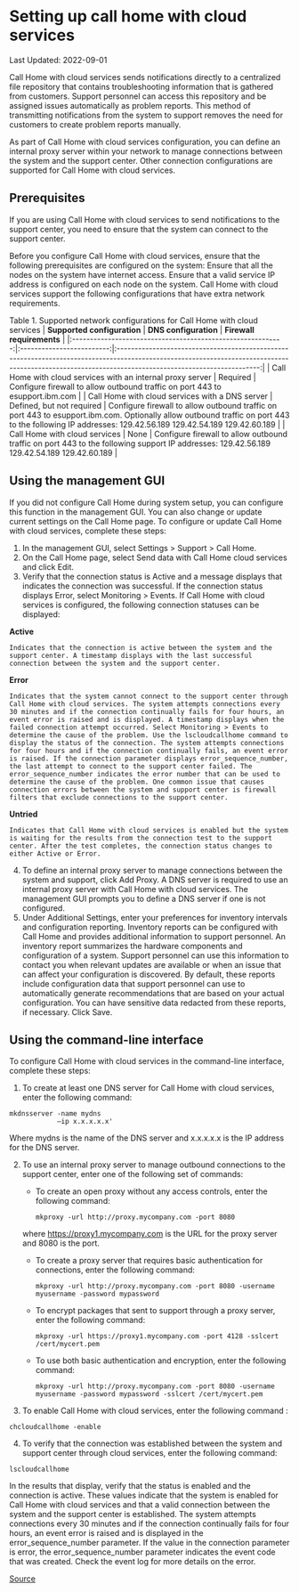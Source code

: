 # Setting up call home with cloud services
Last Updated: 2022-09-01

Call Home with cloud services sends notifications directly to a centralized file repository that contains troubleshooting information that is gathered from customers. Support personnel can access this repository and be assigned issues automatically as problem reports. This method of transmitting notifications from the system to support removes the need for customers to create problem reports manually.

As part of Call Home with cloud services configuration, you can define an internal proxy server within your network to manage connections between the system and the support center. Other connection configurations are supported for Call Home with cloud services.

## Prerequisites
If you are using Call Home with cloud services to send notifications to the support center, you need to ensure that the system can connect to the support center.

Before you configure Call Home with cloud services, ensure that the following prerequisites are configured on the system:
Ensure that all the nodes on the system have internet access.
Ensure that a valid service IP address is configured on each node on the system.
Call Home with cloud services support the following configurations that have extra network requirements.

Table 1. Supported network configurations for Call Home with cloud services
|                 **Supported configuration**                 |   **DNS configuration**   |                                                                                       **Firewall requirements**                                                                                      |
|:-----------------------------------------------------------:|:-------------------------:|:----------------------------------------------------------------------------------------------------------------------------------------------------------------------------------------------------:|
| Call Home with cloud services with an internal proxy server | Required                  | Configure firewall to allow outbound traffic on port 443 to esupport.ibm.com                                                                                                                         |
| Call Home with cloud services with a DNS server             | Defined, but not required | Configure firewall to allow outbound traffic on port 443 to esupport.ibm.com. Optionally allow outbound traffic on port 443 to the following IP addresses: 129.42.56.189 129.42.54.189 129.42.60.189 |
| Call Home with cloud services                               | None                      | Configure firewall to allow outbound traffic on port 443 to the following support IP addresses: 129.42.56.189 129.42.54.189 129.42.60.189                                                            |

## Using the management GUI
If you did not configure Call Home during system setup, you can configure this function in the management GUI. You can also change or update current settings on the Call Home page. To configure or update Call Home with cloud services, complete these steps:
1. In the management GUI, select Settings > Support > Call Home.
2. On the Call Home page, select Send data with Call Home cloud services and click Edit.
3. Verify that the connection status is Active and a message displays that indicates the connection was successful. If the connection status displays Error, select Monitoring > Events. If Call Home with cloud services is configured, the following connection statuses can be displayed:
   
**Active**

    Indicates that the connection is active between the system and the support center. A timestamp displays with the last successful connection between the system and the support center.

**Error**

    Indicates that the system cannot connect to the support center through Call Home with cloud services. The system attempts connections every 30 minutes and if the connection continually fails for four hours, an event error is raised and is displayed. A timestamp displays when the failed connection attempt occurred. Select Monitoring > Events to determine the cause of the problem. Use the lscloudcallhome command to display the status of the connection. The system attempts connections for four hours and if the connection continually fails, an event error is raised. If the connection parameter displays error_sequence_number, the last attempt to connect to the support center failed. The error_sequence_number indicates the error number that can be used to determine the cause of the problem. One common issue that causes connection errors between the system and support center is firewall filters that exclude connections to the support center.

**Untried**

    Indicates that Call Home with cloud services is enabled but the system is waiting for the results from the connection test to the support center. After the test completes, the connection status changes to either Active or Error.

4. To define an internal proxy server to manage connections between the system and support, click Add Proxy. A DNS server is required to use an internal proxy server with Call Home with cloud services. The management GUI prompts you to define a DNS server if one is not configured.
5. Under Additional Settings, enter your preferences for inventory intervals and configuration reporting. Inventory reports can be configured with Call Home and provides additional information to support personnel. An inventory report summarizes the hardware components and configuration of a system. Support personnel can use this information to contact you when relevant updates are available or when an issue that can affect your configuration is discovered. By default, these reports include configuration data that support personnel can use to automatically generate recommendations that are based on your actual configuration. You can have sensitive data redacted from these reports, if necessary.
Click Save.

## Using the command-line interface
To configure Call Home with cloud services in the command-line interface, complete these steps:
1. To create at least one DNS server for Call Home with cloud services, enter the following command:
```
mkdnsserver -name mydns
            –ip x.x.x.x.x'
```

Where mydns is the name of the DNS server and x.x.x.x.x is the IP address for the DNS server.

2. To use an internal proxy server to manage outbound connections to the support center, enter one of the following set of commands:
    * To create an open proxy without any access controls, enter the following command:
         ```
        mkproxy -url http://proxy.mycompany.com -port 8080 
         ```
    where https://proxy1.mycompany.com is the URL for the proxy server and 8080 is the port.

    * To create a proxy server that requires basic authentication for connections, enter the following command:
        ```
        mkproxy -url http://proxy.mycompany.com -port 8080 -username myusername -password mypassword
        ```
    * To encrypt packages that sent to support through a proxy server, enter the following command:
        ```
        mkproxy -url https://proxy1.mycompany.com -port 4128 -sslcert /cert/mycert.pem
        ```

    * To use both basic authentication and encryption, enter the following command:
        ```
        mkproxy -url http://proxy.mycompany.com -port 8080 -username myusername -password mypassword -sslcert /cert/mycert.pem
        ```
3. To enable Call Home with cloud services, enter the following command :
```
chcloudcallhome -enable
```
4. To verify that the connection was established between the system and support center through cloud services, enter the following command:
```
lscloudcallhome
```
In the results that display, verify that the status is enabled and the connection is active. These values indicate that the system is enabled for Call Home with cloud services and that a valid connection between the system and the support center is established. The system attempts connections every 30 minutes and if the connection continually fails for four hours, an event error is raised and is displayed in the error_sequence_number parameter. If the value in the connection parameter is error, the error_sequence_number parameter indicates the event code that was created. Check the event log for more details on the error.

[Source](https://www.ibm.com/docs/en/flashsystem-5x00/8.4.x?topic=home-setting-up-call-cloud-services)